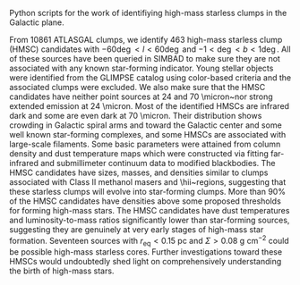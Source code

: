 Python scripts for the work of identifiying high-mass starless clumps in the Galactic plane.

From 10861 ATLASGAL clumps, we identify 463 high-mass starless clump (HMSC) 
	candidates with  $-60\deg<l<60\deg$ and $-1<\deg<b<1\deg$. 
	All of these sources have been queried in 
    SIMBAD to make sure they are not associated with any known 
    star-forming indicator. 
    Young stellar objects were identified from the GLIMPSE catalog 
    using color-based criteria and the associated 
    clumps were excluded. We also make sure 
    that the HMSC candidates have neither point sources at 24 
    and 70 \micron~nor strong 
    extended emission at 24 \micron. 
    Most of the identified HMSCs are infrared
    dark and some are even dark at 70 \micron. Their 
    distribution shows crowding in Galactic spiral arms and toward
    the Galactic center and some well known star-forming complexes,
    and some HMSCs are associated with large-scale filaments.
    Some basic parameters were attained from
    column density and dust temperature maps which were constructed 
    via fitting far-infrared and submillimeter continuum data to
    modified blackbodies. The HMSC candidates have 
    sizes, masses, and densities similar to clumps associated with 
    Class II methanol masers and \hii~regions, suggesting that 
    these starless clumps will evolve into star-forming clumps. More than
    90\% of the HMSC candidates have densities above some
    proposed thresholds for forming high-mass stars. The HMSC candidates 
    have dust temperatures and 
    luminosity-to-mass ratios significantly lower
    than star-forming sources, suggesting 
    they are genuinely at very early stages 
    of high-mass star formation. Seventeen sources with $r_\mathrm{eq}<0.15$ pc
    and $\Sigma>0.08$ g cm$^{-2}$ could be possible
    high-mass starless cores. Further investigations toward
    these HMSCs would undoubtedly shed light on 
    comprehensively understanding 
    the birth of high-mass stars.
